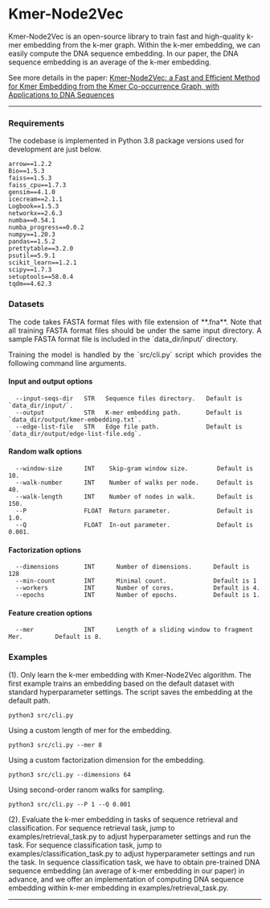 Kmer-Node2Vec
====================================
Kmer-Node2Vec is an open-source library to train fast and high-quality k-mer embedding from the k-mer graph. 
Within the k-mer embedding, we can easily compute the DNA sequence embedding. In our paper, the DNA sequence embedding is an average of the k-mer embedding.

See more details in the paper: [Kmer-Node2Vec: a Fast and Efficient Method for Kmer Embedding from the Kmer Co-occurrence Graph, with Applications to DNA Sequences](https://www.biorxiv.org/content/10.1101/2022.08.30.505832v3)

------------------------------------

### Requirements

The codebase is implemented in Python 3.8 package versions used for development are just below. 
```
arrow==1.2.2
Bio==1.5.3
faiss==1.5.3
faiss_cpu==1.7.3
gensim==4.1.0
icecream==2.1.1
Logbook==1.5.3
networkx==2.6.3
numba==0.54.1
numba_progress==0.0.2
numpy==1.20.3
pandas==1.5.2
prettytable==3.2.0
psutil==5.9.1
scikit_learn==1.2.1
scipy==1.7.3
setuptools==58.0.4
tqdm==4.62.3
```
### Datasets
<p align="justify">
The code takes FASTA format files with file extension of **.fna**. Note that all training FASTA format files should be under the same input directory. A sample FASTA format file is included in the  `data_dir/input/` directory. </p>
<p align="justify">
Training the model is handled by the `src/cli.py` script which provides the following command line arguments.</p>

#### Input and output options
```
  --input-seqs-dir   STR   Sequence files directory.   Default is `data_dir/input/`.
  --output           STR   K-mer embedding path.       Default is `data_dir/output/kmer-embedding.txt`.
  --edge-list-file   STR   Edge file path.             Default is `data_dir/output/edge-list-file.edg`.
```
#### Random walk options
```
  --window-size      INT    Skip-gram window size.        Default is 10.
  --walk-number      INT    Number of walks per node.     Default is 40.
  --walk-length      INT    Number of nodes in walk.      Default is 150.
  --P                FLOAT  Return parameter.             Default is 1.0.
  --Q                FLOAT  In-out parameter.             Default is 0.001.
```
#### Factorization options
```
  --dimensions       INT      Number of dimensions.      Default is 128
  --min-count        INT      Minimal count.             Default is 1
  --workers          INT      Number of cores.           Default is 4.
  --epochs           INT      Number of epochs.          Default is 1.
```

#### Feature creation options

```
  --mer              INT      Length of a sliding window to fragment Mer.         Default is 8.
```

### Examples
<p align="justify">

(1). Only learn the k-mer embedding with Kmer-Node2Vec algorithm. The first example trains an embedding based on the default dataset with standard hyperparameter settings. The script saves the embedding at the default path.</p>
```
python3 src/cli.py
```

Using a custom length of mer for the embedding.
```
python3 src/cli.py --mer 8
```
Using a custom factorization dimension for the embedding.
```
python3 src/cli.py --dimensions 64
```
Using second-order ranom walks for sampling.
```
python3 src/cli.py --P 1 --Q 0.001
```

(2). Evaluate the k-mer embedding in tasks of sequence retrieval and classification. For sequence retrieval task, jump to examples/retrieval_task.py to adjust hyperparameter settings and run the task. For sequence classification task, jump to examples/classification_task.py to adjust hyperparameter settings and run the task. In sequence classification task, we have to obtain pre-trained DNA sequence embedding (an average of k-mer embedding in our paper) in advance, and we offer an implementation of computing DNA sequence embedding within k-mer embedding in examples/retrieval_task.py.

--------------------------------------------------------------------------------
